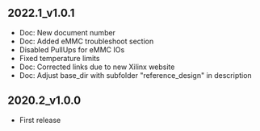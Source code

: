 ## 2022.1_v1.0.1
* Doc: New document number
* Doc: Added eMMC troubleshoot section
* Disabled PullUps for eMMC IOs
* Fixed temperature limits
* Doc: Corrected links due to new Xilinx website
* Doc: Adjust base_dir with subfolder "reference_design" in description
## 2020.2_v1.0.0
* First release
